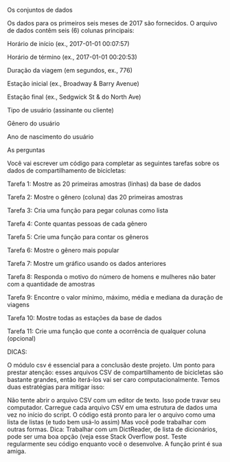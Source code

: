 Os conjuntos de dados

Os dados para os primeiros seis meses de 2017 são fornecidos. O arquivo de dados contêm seis (6) colunas principais:

Horário de início (ex., 2017-01-01 00:07:57)

Horário de término (ex., 2017-01-01 00:20:53)

Duração da viagem (em segundos, ex., 776)

Estação inicial (ex., Broadway & Barry Avenue)

Estação final (ex., Sedgwick St & do North Ave)

Tipo de usuário (assinante ou cliente)

Gênero do usuário

Ano de nascimento do usuário


As perguntas

Você vai escrever um código para completar as seguintes tarefas sobre os dados de compartilhamento de bicicletas:

Tarefa 1: Mostre as 20 primeiras amostras (linhas) da base de dados

Tarefa 2: Mostre o gênero (coluna) das 20 primeiras amostras

Tarefa 3: Cria uma função para pegar colunas como lista

Tarefa 4: Conte quantas pessoas de cada gênero

Tarefa 5: Crie uma função para contar os gêneros

Tarefa 6: Mostre o gênero mais popular

Tarefa 7: Mostre um gráfico usando os dados anteriores

Tarefa 8: Responda o motivo do número de homens e mulheres não bater com a quantidade de amostras

Tarefa 9: Encontre o valor mínimo, máximo, média e mediana da duração de viagens

Tarefa 10: Mostre todas as estações da base de dados

Tarefa 11: Crie uma função que conte a ocorrência de qualquer coluna (opcional)


DICAS:

O módulo csv é essencial para a conclusão deste projeto. Um ponto para prestar atenção: esses arquivos CSV de compartilhamento de bicicletas são 
bastante grandes, então iterá-los vai ser caro computacionalmente. Temos duas estratégias para mitigar isso:

Não tente abrir o arquivo CSV com um editor de texto. Isso pode travar seu computador.
Carregue cada arquivo CSV em uma estrutura de dados uma vez no início do script. O código está pronto para ler o arquivo como uma lista de listas 
(e tudo bem usá-lo assim) Mas você pode trabalhar com outras formas. Dica: Trabalhar com um DictReader, de lista de dicionários, pode ser uma boa 
opção (veja esse Stack Overflow post. Teste regularmente seu código enquanto você o desenvolve. A função print é sua amiga.